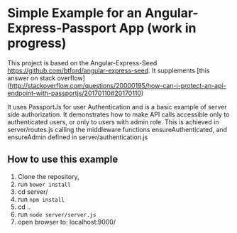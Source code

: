 # Simple Example for an Angular-Express-Passport App (work in progress)

This project is based on the Angular-Express-Seed https://github.com/btford/angular-express-seed. It supplements [this answer on stack overflow] (http://stackoverflow.com/questions/20000195/how-can-i-protect-an-api-endpoint-with-passportjs/20170110#20170110)

It uses PassportJs for user Authentication and is a basic example of server side authorization. It demonstrates how to make API calls accessible only to authenticated users, or only to users with admin role. This is achieved in server/routes.js calling the middleware functions ensureAuthenticated, and ensureAdmin defined in server/authentication.js

## How to use this example

1. Clone the repository,
2. run `bower install` 
3. cd server/ 
4. run `npm install`
5. cd ..
6. run `node server/server.js`
7. open browser to: localhost:9000/


    

